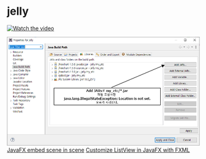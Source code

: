 # jelly

[![Watch the video](https://img.youtube.com/vi/0ynpXLZWvNM)](https://youtu.be/0ynpXLZWvNM)

![q1](./q1.png)
[JavaFX embed scene in scene](https://stackoverflow.com/questions/22161586/javafx-embed-scene-in-scene)
[Customize ListView in JavaFX with FXML](https://stackoverflow.com/questions/19588029/customize-listview-in-javafx-with-fxml)
